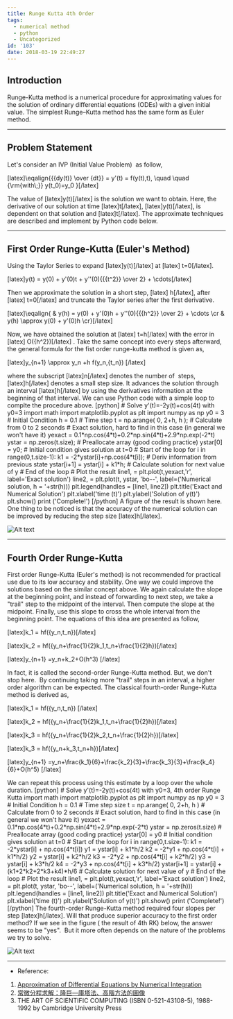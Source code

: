 ```yaml
---
title: Runge Kutta 4th Order
tags:
  - numerical method
  - python
  - Uncategorized
id: '103'
date: 2018-03-19 22:49:27
---
```


Introduction
------------

Runge-Kutta method is a numerical procedure for approximating values for the solution of ordinary differential equations (ODEs) with a given initial value. The simplest Runge–Kutta method has the same form as Euler method.

* * *

Problem Statement
-----------------

Let's consider an IVP (Initial Value Problem)  as follow,

\[latex\]\\eqalign{{{dy(t)} \\over {dt}} = y'(t) = f(y(t),t), \\quad \\quad {\\rm{with\\;}} y(t\_0)=y\_0 }\[/latex\]

The value of \[latex\]y(t)\[/latex\] is the solution we want to obtain. Here, the derivative of our solution at time \[latex\]t\[/latex\], \[latex\]y(t)\[/latex\], is dependent on that solution and \[latex\]t\[/latex\]. The approximate techniques are described and implement by Python code below.

* * *

First Order Runge-Kutta (Euler's Method)
----------------------------------------

Using the Taylor Series to expand \[latex\]y(t)\[/latex\] at \[latex\] t=0\[/latex\].

\[latex\]y(t) = y(0) + y'(0)t + y''(0){{{t^2}} \\over 2} + \\cdots\[/latex\]

Then we approximate the solution in a short step, \[latex\] h\[/latex\], after \[latex\] t=0\[/latex\] and truncate the Taylor series after the first derivative.

\[latex\]\\eqalign{ & y(h) = y(0) + y'(0)h + y''(0){{{h^2}} \\over 2} + \\cdots \\cr & y(h) \\approx y(0) + y'(0)h \\cr}\[/latex\]

Now, we have obtained the solution at \[latex\] t=h\[/latex\] with the error in \[latex\] O({h^2})\[/latex\] . Take the same concept into every steps afterward, the general formula for the fist order runge-kutta method is given as,

\[latex\]y\_{n+1} \\approx y\_n +h f(y\_n,{t\_n}) \[/latex\]

where the subscript \[latex\]n\[/latex\] denotes the number of  steps, \[latex\]h\[/latex\] denotes a small step size. It advances the solution through an interval \[latex\]h\[/latex\] by using the derivatives information at the beginning of that interval. We can use Python code with a simple loop to complte the procedure above. \[python\] # Solve y'(t)=-2y(t)+cos(4t) with y0=3 import math import matplotlib.pyplot as plt import numpy as np y0 = 3 # Initial Condition h = 0.1 # Time step t = np.arange( 0, 2+h, h ); # Calculate from 0 to 2 seconds # Exact solution, hard to find in this case (in general we won't have it) yexact = 0.1\*np.cos(4\*t)+0.2\*np.sin(4\*t)+2.9\*np.exp(-2\*t) ystar = np.zeros(t.size); # Preallocate array (good coding practice) ystar\[0\] = y0; # Initial condition gives solution at t=0 # Start of the loop for i in range(0,t.size-1): k1 = -2\*ystar\[i\]+np.cos(4\*t\[i\]); # Deriv information from previous state ystar\[i+1\] = ystar\[i\] + k1\*h; # Calculate solution for next value of y # End of the loop # Plot the result line1, = plt.plot(t,yexact,'r', label='Exact solution') line2, = plt.plot(t, ystar, 'bo--', label=('Numerical solution, h = '+str(h))) plt.legend(handles = \[line1, line2\]) plt.title('Exact and Numerical Solution') plt.xlabel('time (t)') plt.ylabel('Solution of y(t)') plt.show() print ('Complete!') \[/python\] A figure of the result is shown here. One thing to be noticed is that the accuracy of the numerical solution can be improved by reducing the step size \[latex\]h\[/latex\].

![Alt text](http://i58.photobucket.com/albums/g269/jaguar3096/reunge%20kutta_zpsu0ls1q4t.png)

* * *

Fourth Order Runge-Kutta
------------------------

First order Runge-Kutta (Euler's method) is not recommended for practical use due to its low accuracy and stability. One way we could improve the solutions based on the similar concept above. We again calculate the slope at the beginning point, and instead of forwarding to next step, we take a "trail" step to the midpoint of the interval. Then compute the slope at the midpoint. Finally, use this slope to cross the whole interval from the beginning point. The equations of this idea are presented as follow,

\[latex\]k\_1 = hf({y\_n,t\_n})\[/latex\]

\[latex\]k\_2 = hf({y\_n+\\frac{1}{2}k\_1,t\_n+\\frac{1}{2}h})\[/latex\]

\[latex\]y\_{n+1} =y\_n+k\_2+O(h^3) \[/latex\]

In fact, it is called the second-order Runge-Kutta method. But, we don't stop here.  By continuing taking more "trail" steps in an interval, a higher order algorithm can be expected. The classical fourth-order Runge-Kutta method is derived as,

\[latex\]k\_1 = hf({y\_n,t\_n}) \[/latex\]

\[latex\]k\_2 = hf({y\_n+\\frac{1}{2}k\_1,t\_n+\\frac{1}{2}h})\[/latex\]

\[latex\]k\_3 = hf({y\_n+\\frac{1}{2}k\_2,t\_n+\\frac{1}{2}h})\[/latex\]

\[latex\]k\_3 = hf({y\_n+k\_3,t\_n+h})\[/latex\]

\[latex\]y\_{n+1} =y\_n+\\frac{k\_1}{6}+\\frac{k\_2}{3}+\\frac{k\_3}{3}+\\frac{k\_4}{6}+O(h^5) \[/latex\]

We can repeat this process using this estimate by a loop over the whole duration. \[python\] # Solve y'(t)=-2y(t)+cos(4t) with y0=3, 4th order Runge Kutta import math import matplotlib.pyplot as plt import numpy as np y0 = 3 # Initial Condition h = 0.1 # Time step size t = np.arange( 0, 2+h, h ) # Calculate from 0 to 2 seconds # Exact solution, hard to find in this case (in general we won't have it) yexact = 0.1\*np.cos(4\*t)+0.2\*np.sin(4\*t)+2.9\*np.exp(-2\*t) ystar = np.zeros(t.size) # Preallocate array (good coding practice) ystar\[0\] = y0 # Initial condition gives solution at t=0 # Start of the loop for i in range(0,t.size-1): k1 = -2\*ystar\[i\] + np.cos(4\*t\[i\]) y1 = ystar\[i\] + k1\*h/2 k2 = -2\*y1 + np.cos(4\*t\[i\] + k1\*h/2) y2 = ystar\[i\] + k2\*h/2 k3 = -2\*y2 + np.cos(4\*t\[i\] + k2\*h/2) y3 = ystar\[i\] + k3\*h/2 k4 = -2\*y3 + np.cos(4\*t\[i\] + k3\*h/2) ystar\[i+1\] = ystar\[i\] + (k1+2\*k2+2\*k3+k4)\*h/6 # Calculate solution for next value of y # End of the loop # Plot the result line1, = plt.plot(t,yexact,'r', label='Exact solution') line2, = plt.plot(t, ystar, 'bo--', label=('Numerical solution, h = '+str(h))) plt.legend(handles = \[line1, line2\]) plt.title('Exact and Numerical Solution') plt.xlabel('time (t)') plt.ylabel('Solution of y(t)') plt.show() print ('Complete!') \[/python\] The fourth-order Runge-Kutta method required four slopes per step \[latex\]h\[/latex\]. Will that produce superior accuracy to the first order method? If we see in the figure ( the result of 4th RK) below, the answer seems to be "yes".  But it more often depends on the nature of the problems we try to solve.

![Alt text](http://i58.photobucket.com/albums/g269/jaguar3096/reunge%20kutta4th_zpsvxtavvpy.png)

* * *

*   Reference:

1.  [Approximation of Differential Equations by Numerical Integration](http://lpsa.swarthmore.edu/NumInt/NumIntIntro.html)
2.  [常微分程求解：隆巨—庫塔法、高階方法的圖像](http://boson4.phys.tku.edu.tw/numerical_methods/nm_units/ODE_Runge-Kutta.htm)
3.  THE ART OF SCIENTIFIC COMPUTING (ISBN 0-521-43108-5), 1988-1992 by Cambridge University Press